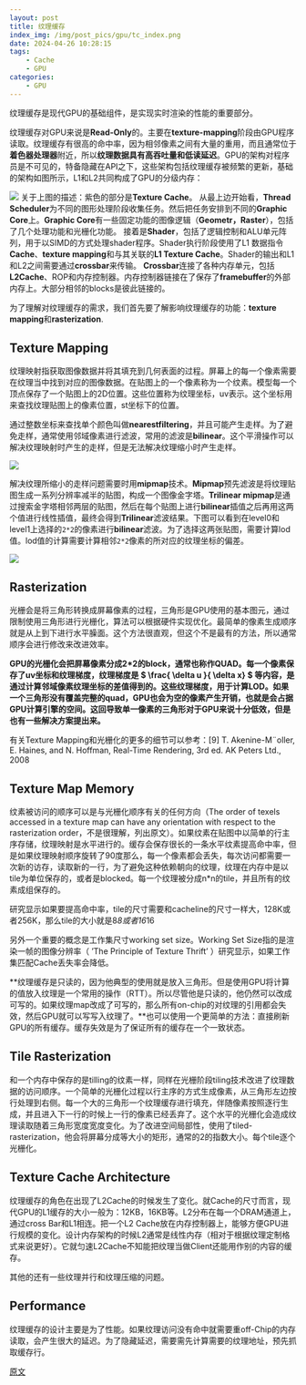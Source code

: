 ```yaml
---
layout: post
title: 纹理缓存
index_img: /img/post_pics/gpu/tc_index.png
date: 2024-04-26 10:28:15
tags: 
    - Cache
    - GPU
categories: 
    - GPU
---
```


纹理缓存是现代GPU的基础组件，是实现实时渲染的性能的重要部分。

<!-- more -->

纹理缓存对GPU来说是**Read-Only**的。主要在**texture-mapping**阶段由GPU程序读取。纹理缓存有很高的命中率，因为相邻像素之间有大量的重用，而且通常位于**着色器处理器**附近，所以**纹理数据具有高吞吐量和低读延迟**。GPU的架构对程序员是不可见的，特备隐藏在API之下，这些架构包括纹理缓存被频繁的更新，基础的架构如图所示，L1和L2共同构成了GPU的分级内存：

![](/img/post_pics/gpu/tc.png)
关于上图的描述：紫色的部分是**Texture Cache**。 从最上边开始看，**Thread Scheduler**为不同的图形处理阶段收集任务。然后把任务安排到不同的**Graphic Core**上。**Graphic Core**有一些固定功能的图像逻辑（**Geometr，Raster**），包括了几个处理功能和光栅化功能。 接着是**Shader**，包括了逻辑控制和ALU单元阵列，用于以SIMD的方式处理shader程序。Shader执行阶段使用了L1 数据指令**Cache**、**texture mapping**和与其关联的**L1 Texture Cache**。Shader的输出和L1和L2之间需要通过**crossbar**来传输。 **Crossbar**连接了各种内存单元，包括**L2Cache**、ROP和内存控制器。内存控制器链接在了保存了**framebuffer**的外部内存上。大部分相邻的blocks是彼此链接的。

为了理解对纹理缓存的需求，我们首先要了解影响纹理缓存的功能：**texture mapping**和**rasterization**.

## Texture Mapping

纹理映射指获取图像数据并将其填充到几何表面的过程。屏幕上的每一个像素需要在纹理当中找到对应的图像数据。在贴图上的一个像素称为一个纹素。模型每一个顶点保存了一个贴图上的2D位置。这些位置称为纹理坐标，uv表示。这个坐标用来查找纹理贴图上的像素位置，st坐标下的位置。

通过整数坐标来查找单个颜色叫做**nearestfiltering**，并且可能产生走样。为了避免走样，通常使用邻域像素进行滤波，常用的滤波是**bilinear**。这个平滑操作可以解决纹理映射时产生的走样，但是无法解决纹理缩小时产生走样。

![](/img/post_pics/gpu/tc2.png)


解决纹理所缩小的走样问题需要时用**mipmap**技术。**Mipmap**预先滤波是将纹理贴图生成一系列分辨率减半的贴图，构成一个图像金字塔。**Trilinear mipmap**是通过搜索金字塔相邻两层的贴图，然后在每个贴图上进行**bilinear**插值之后再用这两个值进行线性插值，最终会得到**Trilinear**滤波结果。下图可以看到在level0和level1上选择的`2*2`的像素进行**bilinear**滤波。为了选择这两张贴图，需要计算lod值。lod值的计算需要计算相邻`2*2`像素的所对应的纹理坐标的偏差。

![](/img/post_pics/gpu/tc3.png)

## Rasterization

光栅会是将三角形转换成屏幕像素的过程，三角形是GPU使用的基本图元，通过限制使用三角形进行光栅化，算法可以根据硬件实现优化。最简单的像素生成顺序就是从上到下进行水平臊面。这个方法很直观，但这个不是最有的方法，所以通常顺序会进行修改来改进效率。

**GPU的光栅化会把屏幕像素分成2*2的block，通常也称作QUAD。每一个像素保存了uv坐标和纹理梯度，纹理梯度是 $ \frac{ \delta u }{ \delta x} $ 等内容，是通过计算邻域像素纹理坐标的差值得到的。这些纹理梯度，用于计算LOD。如果一个三角形没有覆盖完整的quad，GPU也会为空的像素产生开销，也就是会占据GPU计算引擎的空间。这回导致单一像素的三角形对于GPU来说十分低效，但是也有一些解决方案提出来。**

有关Texture Mapping和光栅化的更多的细节可以参考：[9] T. Akenine-M¨oller, E. Haines, and N. Hoffman, Real-Time Rendering, 3rd ed. AK Peters Ltd., 2008

## Texture Map Memory

纹素被访问的顺序可以是与光栅化顺序有关的任何方向（The order of texels accessed in a texture map can have any orientation with respect to the rasterization order，不是很理解，列出原文）。如果纹素在贴图中以简单的行主序存储，纹理映射是水平进行的。缓存会保存很长的一条水平纹素提高命中率，但是如果纹理映射顺序旋转了90度那么，每一个像素都会丢失，每次访问都需要一次新的访存，读取新的一行，为了避免这种依赖朝向的纹理，纹理在内存中是以tile为单位保存的，或者是blocked。每一个纹理被分成n*n的tile，并且所有的纹素成组保存的。

研究显示如果要提高命中率，tile的尺寸需要和cacheline的尺寸一样大，128K或者256K，那么tile的大小就是8*8或者16*16

另外一个重要的概念是工作集尺寸working set size。Working Set Size指的是渲染一帧的图像分辨率（ ’The Principle of Texture Thrift’ ）研究显示，如果工作集匹配Cache丢失率会降低。

**纹理缓存是只读的，因为他典型的使用就是放入三角形。但是使用GPU将计算的值放入纹理是一个常用的操作（RTT）。所以尽管他是只读的，他仍然可以改成可写的。如果纹理map改成了可写的，那么所有on-chip的对纹理的引用都会失效，然后GPU就可以写写入纹理了。**也可以使用一个更简单的方法：直接刷新GPU的所有缓存。缓存失效是为了保证所有的缓存在一个一致状态。

## Tile Rasterization

和一个内存中保存的是tilling的纹素一样，同样在光栅阶段tiling技术改进了纹理数据的访问顺序。一个简单的光栅化过程以行主序的方式生成像素，从三角形左边按行处理到右侧。每一个大的三角形一个纹理缓存进行填充，伴随像素按照逐行生成，并且进入下一行的时候上一行的像素已经丢弃了。这个水平的光栅化会造成纹理读取随着三角形宽度宽度变化。为了改进空间局部性，使用了tiled-rasterization，他会将屏幕分成等大小的矩形，通常的2的指数大小。每个tile逐个光栅化。

## Texture Cache Architecture

纹理缓存的角色在出现了L2Cache的时候发生了变化。就Cache的尺寸而言，现代GPU的L1缓存的大小一般为：12KB，16KB等。L2分布在每一个DRAM通道上，通过cross Bar和L1相连。把一个L2 Cache放在内存控制器上，能够方便GPU进行规模的变化。设计内存架构的时候L2通常是线性内存（相对于根据纹理定制格式来说更好）。它就匀速L2Cache不知能把纹理当做Client还能用作别的内容的缓存。

其他的还有一些纹理并行和纹理压缩的问题。

## Performance

纹理缓存的设计主要是为了性能。如果纹理访问没有命中就需要重off-Chip的内存读取，会产生很大的延迟。为了隐藏延迟，需要需先计算需要的纹理地址，预先抓取缓存行。

[原文](https://liangz0707.github.io/whoimi/blogs/GPUAartch/%E7%BA%B9%E7%90%86%E7%BC%93%E5%AD%98.html#:~:text=%E7%BA%B9%E7%90%86%E7%BC%93%E5%AD%98%E6%98%AF%E7%8E%B0%E4%BB%A3GPU,%E9%87%8F%E5%92%8C%E4%BD%8E%E8%AF%BB%E5%BB%B6%E8%BF%9F%E3%80%82)
